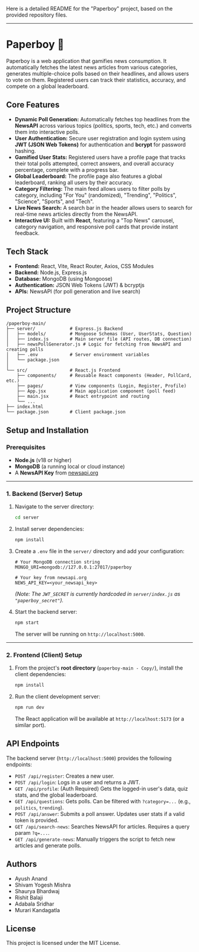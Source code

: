 Here is a detailed README for the "Paperboy" project, based on the provided repository files.

-----

# Paperboy 📰

Paperboy is a web application that gamifies news consumption. It automatically fetches the latest news articles from various categories, generates multiple-choice polls based on their headlines, and allows users to vote on them. Registered users can track their statistics, accuracy, and compete on a global leaderboard.

## Core Features

  * **Dynamic Poll Generation:** Automatically fetches top headlines from the **NewsAPI** across various topics (politics, sports, tech, etc.) and converts them into interactive polls.
  * **User Authentication:** Secure user registration and login system using **JWT (JSON Web Tokens)** for authentication and **bcrypt** for password hashing.
  * **Gamified User Stats:** Registered users have a profile page that tracks their total polls attempted, correct answers, and overall accuracy percentage, complete with a progress bar.
  * **Global Leaderboard:** The profile page also features a global leaderboard, ranking all users by their accuracy.
  * **Category Filtering:** The main feed allows users to filter polls by category, including "For You" (randomized), "Trending", "Politics", "Science", "Sports", and "Tech".
  * **Live News Search:** A search bar in the header allows users to search for real-time news articles directly from the NewsAPI.
  * **Interactive UI:** Built with **React**, featuring a "Top News" carousel, category navigation, and responsive poll cards that provide instant feedback.

## Tech Stack

  * **Frontend:** React, Vite, React Router, Axios, CSS Modules
  * **Backend:** Node.js, Express.js
  * **Database:** MongoDB (using Mongoose)
  * **Authentication:** JSON Web Tokens (JWT) & bcryptjs
  * **APIs:** NewsAPI (for poll generation and live search)

## Project Structure

```
/paperboy-main/
├── server/             # Express.js Backend
│   ├── models/         # Mongoose Schemas (User, UserStats, Question)
│   ├── index.js        # Main server file (API routes, DB connection)
│   ├── newsPollGenerator.js # Logic for fetching from NewsAPI and creating polls
│   ├── .env            # Server environment variables
│   └── package.json
│
└── src/                # React.js Frontend
    ├── components/     # Reusable React components (Header, PollCard, etc.)
    ├── pages/          # View components (Login, Register, Profile)
    ├── App.jsx         # Main application component (poll feed)
    ├── main.jsx        # React entrypoint and routing
    └── ...
├── index.html
└── package.json        # Client package.json
```

## Setup and Installation

### Prerequisites

  * **Node.js** (v18 or higher)
  * **MongoDB** (a running local or cloud instance)
  * A **NewsAPI Key** from [newsapi.org](https://newsapi.org/)

-----

### 1\. Backend (Server) Setup

1.  Navigate to the server directory:

    ```bash
    cd server
    ```

2.  Install server dependencies:

    ```bash
    npm install
    ```

3.  Create a `.env` file in the `server/` directory and add your configuration:

    ```.env
    # Your MongoDB connection string
    MONGO_URI=mongodb://127.0.0.1:27017/paperboy

    # Your key from newsapi.org
    NEWS_API_KEY=<your_newsapi_key>
    ```

    *(Note: The `JWT_SECRET` is currently hardcoded in `server/index.js` as `"paperboy_secret"`).*

4.  Start the backend server:

    ```bash
    npm start
    ```

    The server will be running on `http://localhost:5000`.

-----

### 2\. Frontend (Client) Setup

1.  From the project's **root directory** (`paperboy-main - Copy/`), install the client dependencies:
    ```bash
    npm install
    ```
2.  Run the client development server:
    ```bash
    npm run dev
    ```
    The React application will be available at `http://localhost:5173` (or a similar port).

## API Endpoints

The backend server (`http://localhost:5000`) provides the following endpoints:

  * `POST /api/register`: Creates a new user.
  * `POST /api/login`: Logs in a user and returns a JWT.
  * `GET /api/profile`: (Auth Required) Gets the logged-in user's data, quiz stats, and the global leaderboard.
  * `GET /api/questions`: Gets polls. Can be filtered with `?category=...` (e.g., `politics`, `trending`).
  * `POST /api/answer`: Submits a poll answer. Updates user stats if a valid token is provided.
  * `GET /api/search-news`: Searches NewsAPI for articles. Requires a query param `?q=...`.
  * `GET /api/generate-news`: Manually triggers the script to fetch new articles and generate polls.

## Authors

  * Ayush Anand
  * Shivam Yogesh Mishra
  * Shaurya Bhardwaj
  * Rishit Balaji
  * Adabala Sridhar
  * Murari Kandagatla

## License

This project is licensed under the MIT License.
